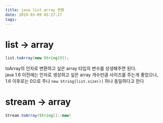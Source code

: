 ```yaml
---
title: java list array 변환
date: 2019-03-09 03:27:17
tags:
---
```


# list -> array
```java
list.toArray(new String[0]);
```
toArray의 인자로 변환하고 싶은 array 타입의 변수를 성생해주면 된다.  
java 1.6 이전에는 인자로 생성하고 싶은 array 개수만큼 사이즈를 주는게 좋았으나,  
1.6 이후로는 0으로 주나 `new String[list.size()]` 하나 동일하다고 한다  

# stream -> array
```java
Stream.toArray(String[]::new)
```

<!-- more -->